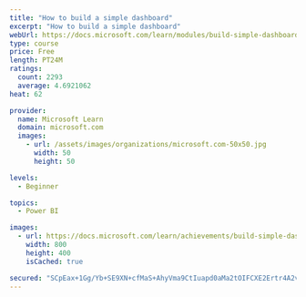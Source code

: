 ```yaml
---
title: "How to build a simple dashboard"
excerpt: "How to build a simple dashboard"
webUrl: https://docs.microsoft.com/learn/modules/build-simple-dashboard/
type: course
price: Free
length: PT24M
ratings:
  count: 2293
  average: 4.6921062
heat: 62

provider:
  name: Microsoft Learn
  domain: microsoft.com
  images:
    - url: /assets/images/organizations/microsoft.com-50x50.jpg
      width: 50
      height: 50

levels:
  - Beginner

topics:
  - Power BI

images:
  - url: https://docs.microsoft.com/learn/achievements/build-simple-dashboard-social.png
    width: 800
    height: 400
    isCached: true

secured: "SCpEax+1Gg/Yb+SE9XN+cfMaS+AhyVma9CtIuapd0aMa2tOIFCXE2Ertr4A2vrjgIVqOWtMm3xPmE1oB5FMqHYMgi82pl28Zy1qNt/6BNAkDkOeboXLqRTlcf967YoO3d+y7XyfTwi/igGzDJbNSydUw4QhMDyJYLhCjrpRismfmJRAHBbddWBpfdT2yuvKPB6jtLwesgr5IwA08XxmcSDjBjfTPnslaMxfddKUG5fQNs1ijrfPpOh+z1ZsLMgbHDYNgcbr/gbL72pb9jRfpZYbfi9jU75FualNfikF5ioHrPX9xe5wDyPT0w2oL/vM6uLpZYepoKfllzdZC1Kg8/izLhEsqmdED10C2Py3m9+9a0hyBiLraxckAxo+OFC1x5ex/Ar0Fzg4oXFXtbOcA3gAleLXiLs/cL/KwMCsnqoc=;cSQR1ZVmDJjF5hNwsNVypw=="
---
```



